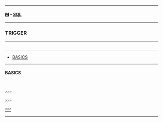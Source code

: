 
---

#### [M](https://github.com/ttltrk/TTT/blob/master/menu.md) - [SQL](https://github.com/ttltrk/TTT/blob/master/SQL/SQL.md)

---

### TRIGGER

---

```

```

---

* [BASICS](#BASICS)


---

#### BASICS

```sql


>>>

>>>
```


[^^^](#TRIGGER)

---
